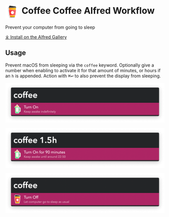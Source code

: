 # <img src='Workflow/icon.png' width='45' align='center' alt='icon'> Coffee Coffee Alfred Workflow

Prevent your computer from going to sleep

[⤓ Install on the Alfred Gallery](https://alfred.app/workflows/vitor/coffee-coffee)

## Usage

Prevent macOS from sleeping via the `coffee` keyword. Optionally give a number when enabling to activate it for that amount of minutes, or hours if an `h` is appended. Action with <kbd>⌘</kbd><kbd>↩&#xFE0E;</kbd> to also prevent the display from sleeping.

![Alfred search for coffee, turn on](Workflow/images/about/coffee_on.png)

![Alfred search for coffee 1.5h](Workflow/images/about/coffee_1.5h.png)

![Alfred search for coffee, turn off](Workflow/images/about/coffee_off.png)
